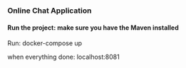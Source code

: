 ### Online Chat Application

#### Run the project: make sure you have the Maven installed

Run: docker-compose up

when everything done: localhost:8081



